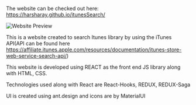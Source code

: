 The website can be checked out here: https://harsharay.github.io/itunesSearch/

![Website Preview](/images/logo.png)




This is a website created to search Itunes library by using the iTunes API(API can be found here https://affiliate.itunes.apple.com/resources/documentation/itunes-store-web-service-search-api/)

This website is developed using REACT as the front end JS library along with HTML, CSS.

Technologies used along with React are React-Hooks, REDUX, REDUX-Saga

UI is created using ant.design and icons are by MaterialUI

